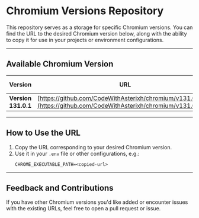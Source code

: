 
# Chromium Versions Repository

This repository serves as a storage for specific Chromium versions. You can find the URL to the desired Chromium version below, along with the ability to copy it for use in your projects or environment configurations.

---

## Available Chromium Version

| Version       | URL                                                                                               | Copy URL                                                                                   |
|---------------|---------------------------------------------------------------------------------------------------|--------------------------------------------------------------------------------------------|
| **Version 131.0.1** | [https://github.com/CodeWithAsterixh/chromium/v131.0.1.tar](https://github.com/CodeWithAsterixh/chromium/v131.0.1.tar)                            | [Copy to Clipboard](# "https://github.com/CodeWithAsterixh/chromium/v131.0.1.tar") |

---

## How to Use the URL

1. Copy the URL corresponding to your desired Chromium version.  
2. Use it in your `.env` file or other configurations, e.g.:
   ```env
   CHROME_EXECUTABLE_PATH=<copied-url>
   ```

---

## Feedback and Contributions

If you have other Chromium versions you'd like added or encounter issues with the existing URLs, feel free to open a pull request or issue.

